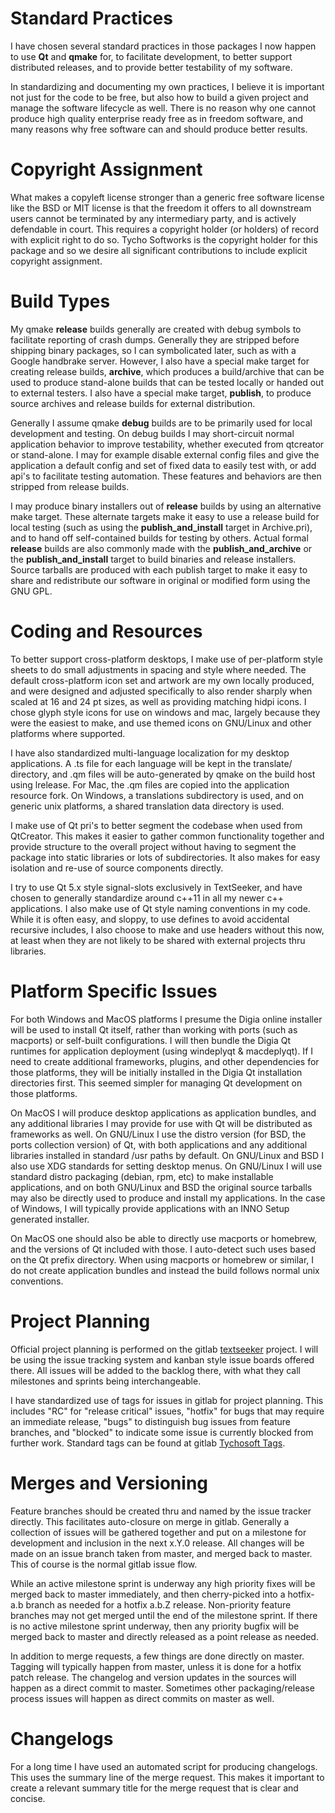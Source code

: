 Standard Practices
==================

I have chosen several standard practices in those packages I now happen to use **Qt** and **qmake** for, to facilitate development, to better support distributed releases, and to provide better testability of my software.  

In standardizing and documenting my own practices, I believe it is important not just for the code to be free, but also how to build a given project and manage the software lifecycle as well.  There is no reason why one cannot produce high quality enterprise ready free as in freedom software, and many reasons why free software can and should produce better results.

Copyright Assignment
====================

What makes a copyleft license stronger than a generic free software license like the BSD or MIT license is that the freedom it offers to all downstream users cannot be terminated by any intermediary party, and is actively defendable in court.  This requires a copyright holder (or holders) of record with explicit right to do so.  Tycho Softworks is the copyright holder for this package and so we desire all significant contributions to include explicit copyright assignment.

Build Types
===========

My qmake **release** builds generally are created with debug symbols to facilitate reporting of crash dumps.  Generally they are stripped before shipping binary packages, so I can symbolicated later, such as with a Google handbrake server.  However, I also have a special make target for creating release builds, **archive**, which produces a build/archive that can be used to produce stand-alone builds that can be tested locally or handed out to external testers.  I also have a special make target, **publish**, to produce source archives and release builds for external distribution.

Generally I assume qmake **debug** builds are to be primarily used for local development and testing.  On debug builds I may short-circuit normal application behavior to improve testability, whether executed from qtcreator or stand-alone.  I may for example disable external config files and give the application a default config and set of fixed data to easily test with, or add api's to facilitate testing automation.  These features and behaviors are then stripped from release builds.

I may produce binary installers out of **release** builds by using an alternative make target.  These alternate targets make it easy to use a release build for local testing (such as using the **publish_and_install** target in Archive.pri), and to hand off self-contained builds for testing by others.  Actual formal **release** builds are also commonly made with the **publish_and_archive** or the **publish_and_install** target to build binaries and release installers.  Source tarballs are produced with each publish target to make it easy to share and redistribute our software in original or modified form using the GNU GPL.

Coding and Resources
====================

To better support cross-platform desktops, I make use of per-platform style sheets to do small adjustments in spacing and style where needed.  The default cross-platform icon set and artwork are my own locally produced, and were designed and adjusted specifically to also render sharply when scaled at 16 and 24 pt sizes, as well as providing matching hidpi icons.  I chose glyph style icons for use on windows and mac, largely because they were the easiest to make, and use themed icons on GNU/Linux and other platforms where supported.

I have also standardized multi-language localization for my desktop applications.  A .ts file for each language will be kept in the translate/ directory, and .qm files will be auto-generated by qmake on the build host using lrelease.  For Mac, the .qm files are copied into the application resource fork.  On Windows, a translations subdirectory is used, and on generic unix platforms, a shared translation data directory is used.

I make use of Qt pri's to better segment the codebase when used from QtCreator.  This makes it easier to gather common functionality together and provide structure to the overall project without having to segment the package into static libraries or lots of subdirectories.  It also makes for easy isolation and re-use of source components directly.

I try to use Qt 5.x style signal-slots exclusively in TextSeeker, and have chosen to generally standardize around c++11 in all my newer c++ applications.  I also make use of Qt style naming conventions in my code.  While it is often easy, and sloppy, to use defines to avoid accidental recursive includes, I also choose to make and use headers without this now, at least when they are not likely to be shared with external projects thru libraries.

Platform Specific Issues
========================

For both Windows and MacOS platforms I presume the Digia online installer will be used to install Qt itself, rather than working with ports (such as macports) or self-built configurations.  I will then bundle the Digia Qt runtimes for application deployment (using windeplyqt & macdeplyqt).  If I need to create additional frameworks, plugins, and other dependencies for those platforms, they will be initially installed in the Digia Qt installation directories first.  This seemed simpler for managing Qt development on those platforms.  

On MacOS I will produce desktop applications as application bundles, and any additional libraries I may provide for use with Qt will be distributed as frameworks as well.  On GNU/Linux I use the distro version (for BSD, the ports collection version) of Qt, with both applications and any additional libraries installed in standard /usr paths by default.  On GNU/Linux and BSD I also use XDG standards for setting desktop menus.  On GNU/Linux I will use standard distro packaging (debian, rpm, etc) to make installable applications, and on both GNU/Linux and BSD the original source tarballs may also be directly used to produce and install my applications.  In the case of Windows, I will typically provide applications with an INNO Setup generated installer.

On MacOS one should also be able to directly use macports or homebrew, and the versions of Qt included with those.  I auto-detect such uses based on the Qt prefix directory.  When using macports or homebrew or similar, I do not create application bundles and instead the build follows normal unix conventions.


Project Planning
================

Official project planning is performed on the gitlab [textseeker](https://gitlab.com/tychosoft/textseeker) project.  I will be using the issue tracking system and kanban style issue boards offered there.  All issues will be added to the backlog there, with what they call milestones and sprints being interchangeable. 

I have standardized use of tags for issues in gitlab for project planning. This includes "RC" for "release critical" issues, "hotfix" for bugs that may require an immediate release, "bugs" to distinguish bug issues from feature branches, and "blocked" to indicate some issue is currently blocked from further work. Standard tags can be found at gitlab [Tychosoft Tags](https://gitlab.com/groups/tychosoft/labels).

Merges and Versioning
=====================

Feature branches should be created thru and named by the issue tracker directly.  This facilitates auto-closure on merge in gitlab.  Generally a collection of issues will be gathered together and put on a milestone for development and inclusion in the next x.Y.0 release.  All changes will be made on an issue branch taken from master, and merged back to master.  This of course is the normal gitlab issue flow.

While an active milestone sprint is underway any high priority fixes will be merged back to master immediately, and then cherry-picked into a hotfix-a.b
branch as needed for a hotfix a.b.Z release.  Non-priority feature branches may not get merged until the end of the milestone sprint.  If there is no active milestone sprint underway, then any priority bugfix will be merged back to master and directly released as a point release as needed.

In addition to merge requests, a few things are done directly on master.  Tagging will typically happen from master, unless it is done for a hotfix patch release.  The changelog and version updates in the sources will happen as a direct commit to master.  Sometimes other packaging/release process issues will happen as direct commits on master as well.

Changelogs
==========

For a long time I have used an automated script for producing changelogs.  This uses the summary line of the merge request.  This makes it important to create a relevant summary title for the merge request that is clear and concise.
